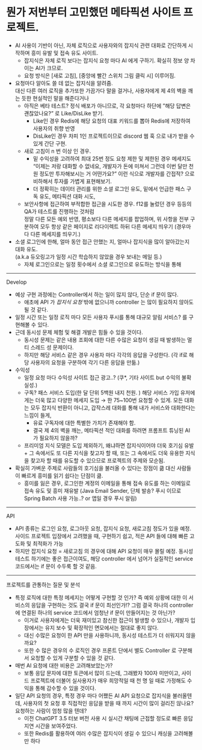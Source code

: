 # 뭔가 저번부터 고민했던 메타픽션 사이트 프로젝트.

- AI 사용이 기반이 아닌, 자체 로직으로 사용자와의 잡지식 관련 대화로 간단하게 시작하며 흥미 유발 및 접속 유도 사이트.
    - 잡지식은 자체 로직 보다는 잡지식 요청 마다 AI 에게 구하기. 확실히 정보 양 차이는 AI가 크므로.
    - 요청 방식은 [새로 고침], [중앙에 빨간 스위치 그림 클릭 시] 이루어짐.
- 요청마다 알아도 쓸 데 없는 잡지식을 알려줌. <br> 대신 다른 여러 로직을 추가또한 가끔가다 말을 걸거나, 사용자에게 제 4의 벽을 깨는 듯한 현실적인 말을 해준다거나
    - 아직은 베타 테스트? 정식 배포가 아니므로, 각 요청마다 하단에 ”해당 답변은 괜찮았나요?” 로 Like/DisLike 받기.
        - Like인 경우 Redis에 해당 요청의 대표 키워드를 뽑아 Redis에 저장하여 사용자의 취향 반영
        - DisLike인 경우 차피 1인 프로젝트이므로 discord 웹 훅 으로 내가 받을 수 있게 간단 구현.
    - 새로 고침이 n 번 이상 인 경우.
        - 밑 수익성을 고려하여 최대 25번 정도 요청 제한 및 제한된 경우 메세지도 “이제는 저랑 대화할 수 없네요, 개발자가 돈에 미쳐서 그런데 이번 달만 천 원 정도만 투자해보시는 거 어떤가요?” 이런 식으로 개발자를 간접적? 으로 비하해서 투자를 가볍게 표현해보기.
        - 더 정확히는 데이터 관리를 위한 소셜 로그인 유도, 밑에서 언급한 패스 구독 유도, 메타픽션 대화 시도,
    - 보안사항에 접근하여 부적합한 접근을 시도한 경우. f12를 눌렀던 경우 등등의 QA가 테스트를 진행하는 것처럼 <br> 정말 다른 모든 예외 반영, 평소보다 다른 메세지를 팝업하며, 위 사항을 전부 구분하여 모두 항상 같은 페이지로 리다이렉트 하뒤 다른 메세지 띄우기
    (경우마다 다른 메세지를 띄우기.)
- 소셜 로그인에 한해, 얼마 동안 접근 안했는 지, 얼마나 잡지식을 많이 알아갔는지 대화 유도. <br> (a.k.a 듀오링고가 일정 시간 학습하지 않았을 경우 보내는 메일 등.)
    - 자체 로그인으로는 일정 횟수에서 소셜 로그인으로 유도하는 방식을 통해

---

Develop

- 예상 구현 과정에는 Controller에서 하는 일이 많지 않다,  단순 if 문이 많다.
    - 애초에 API 가 *잡지식 요청*  밖에 없으니까 controller 는 많이 필요하지 않아도 될 것 같다.
- 일정 시간 또는 일정 로직 마다 모든 사용자 푸시를 통해 대규모 알림 서비스? 를 구현해볼 수 있다.
- 근데 동시성 문제 체험 및 해결 개발은 힘들 수 있을 것이다.
    - 동시성 문제는 같은 내용 조회에 대한 다른 수많은 요청이 생길 때 발생하는 멀티 스레드 성 문제이다.
    - 하지만 해당 서비스 같은 경우 사용자 마다 각각의 응답을 구성한다. (각 if로 해당 사용자의 요청을 구분하여 각기 다른 응답을 만듦.)
- 수익성
    - 일정 요청 마다 수익성 사이트 접근 광고..?  (쿠*, 기타 사이트 but 수익의 불확실성.)
    - 구독? 패스 서비스 도입(한 달 단위 5백원 내지 천원. ) 해당 서비스 가입 유저에게는 더욱 많고 다양한 메세지 도입 → 한 75~100번 요청할 수 있게. 모든 대화는 모두 잡지식 반환이 아니고, 갑작스레 대화를 통해 내가 서비스와 대화한다는 느낌이 들게,
        - 유료 구독자에 대한 특별한 가치가 존재해야 함.
        - 결국 제 4의 벽을 깨는, 메타픽션 적인 대화를 하려면 프롬프트 튜닝된 AI 가 필요하지 않을까?
    - 프리미엄 지식 모델은 도입 제외하기, 왜냐하면 잡지식이어야 더욱 호기심 유발 + 그 속에서도 또 다른 지식을 찾고자 할 때, 또는 그 속에서도 더욱 유용한 지식을 찾고자 할 때를 유도할 수 있으므로 프로젝트의 주제와 모순됨.
- 확실히 가벼운 주제로 사람들의 호기심을 불러올 수 있다는 장점이 큶
대신 사람들이 빠르게 흥미를 읽기 쉽다는 단점이 큶.
    - 흥미를 잃은 경우, 로그인한 계정의 이메일을 통해 접속 유도를 하는 이메일로 접속 유도 및 흥미 재유발 (Java Email Sender, 단체 발송? 푸시 이므로 Spring Batch 사용 가능..? or 앱일 경우 푸시 알림)

---

API

- API 종류는 로그인 요청, 로그아웃 요청, 잡지식 요청, 새로고침 정도가 있을 예정. 사이드 프로젝트 입장에서 고려했을 때, 구현하기 쉽고, 적은 API 들에 대해 빠른 고도화 및 최적화가 가능
- 하지만 잡지식 요청 = 새로고침 의 경우에 대해 API 요청이 매우 몰릴 예정. 동시성 테스트 하기에는 좋은 접근이여도, 해당 controller 에서 넘어가 실질적인 service 코드에서는 if 문이 수두룩 할 것 같음.

---

프로젝트를 관통하는 질문 및 분석

- 특정 로직에 대한 특정 메세지는 어떻게 구현할 것 인가? 즉 예외 상황에 대한 이 서비스의 응답을 구현하는 것도 결국 if 문이 최선인가!? 그럼 결국 하나의 controller에 연결된 하나의 service 코드에서 엄청난 if 문이 만들어지는 것 아닌가?
    - 이거로 사용자에게는 더욱 재미있고 참신한 접근이 발생할 수 있으나,
    개발자 입장에서는 유지 보수 및 확장적인 면모에서는 절대로 좋지 않다.
    - 대신 수많은 요청이 한 API 만을 사용하니까, 동시성 테스트가 더 쉬워지지 않을까요?
    - 또한 수 많은 경우의 수 로직인 경우 프론트 단에서 별도 Controller 로 구분해서 요청할 수 있게 구분할 수 있을 것 같다.
- 매번 AI 요청에 대한 비용은 고려해보았는가?
    - 보통 응답 문자에 대한 토큰에서 많이 드는데, 그래봤자 100자 미만이고, 사이드 프로젝트에 더불어 실사용자가 매우 희망적일 때 천 명 일 때로 가정해도 수익을 통해 감수할 수 있을 것이다.
- 일단 API 요청의 경우, 특정 경우 마다 어쨌든 AI API 요청으로 잡지식을 불러올텐데, 사용자의 첫 요청 후 직접적인 응답을 받을 때 까지 시간이 많이 걸리진 않나요? 요청하는 사람이 엄청 많을 텐데?
    - 이전 ChatGPT 3.5 터보 버전 사용 시 실시간 채팅에 근접할 정도로 빠른 응답 지연 시간을 보여주었다.
    - 또한 Redis를 활용하여 여러 수많은 잡지식이 생길 수 있으니 캐싱을 고려해볼만 하다
